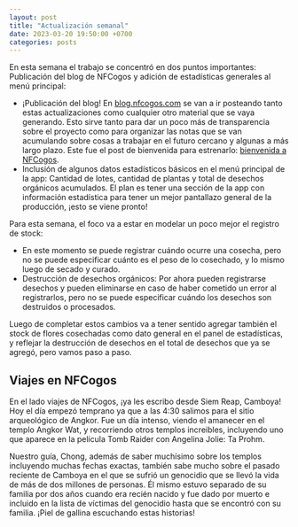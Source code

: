 ```yaml
---
layout: post
title: "Actualización semanal"
date: 2023-03-20 19:50:00 +0700
categories: posts
---
```


En esta semana el trabajo se concentró en dos puntos importantes: Publicación del blog de NFCogos y adición de estadísticas generales al menú principal:

- ¡Publicación del blog! En [blog.nfcogos.com](blog.nfcogos.com) se van a ir posteando tanto estas actualizaciones como cualquier otro material que se vaya generando. Esto sirve tanto para dar un poco más de transparencia sobre el proyecto como para organizar las notas que se van acumulando sobre cosas a trabajar en el futuro cercano y algunas a más largo plazo. Este fue el post de bienvenida para estrenarlo: [bienvenida a NFCogos](https://blog.nfcogos.com/posts/2023/03/17/welcome-to-nfcogos.html).
- Inclusión de algunos datos estadísticos básicos en el menú principal de la app: Cantidad de lotes, cantidad de plantas y total de desechos orgánicos acumulados. El plan es tener una sección de la app con información estadística para tener un mejor pantallazo general de la producción, ¡esto se viene pronto!

Para esta semana, el foco va a estar en modelar un poco mejor el registro de stock:

- En este momento se puede registrar cuándo ocurre una cosecha, pero no se puede especificar cuánto es el peso de lo cosechado, y lo mismo luego de secado y curado.
- Destrucción de desechos orgánicos: Por ahora pueden registrarse desechos y pueden eliminarse en caso de haber cometido un error al registrarlos, pero no se puede especificar cuándo los desechos son destruidos o procesados.

Luego de completar estos cambios va a tener sentido agregar también el stock de flores cosechadas como dato general en el panel de estadísticas, y reflejar la destrucción de desechos en el total de desechos que ya se agregó, pero vamos paso a paso.

## Viajes en NFCogos

En el lado viajes de NFCogos, ¡ya les escribo desde Siem Reap, Camboya! Hoy el día empezó temprano ya que a las 4:30 salimos para el sitio arqueológico de Angkor. Fue un día intenso, viendo el amanecer en el templo Angkor Wat, y recorriendo otros templos increibles, incluyendo uno que aparece en la película Tomb Raider con Angelina Jolie: Ta Prohm.

Nuestro guía, Chong, además de saber muchísimo sobre los templos incluyendo muchas fechas exactas, también sabe mucho sobre el pasado reciente de Camboya en el que se sufrió un genocidio que se llevó la vida de más de dos millones de personas. Él mismo estuvo separado de su familia por dos años cuando era recién nacido y fue dado por muerto e incluido en la lista de víctimas del genocidio hasta que se encontró con su familia. ¡Piel de gallina escuchando estas historias!

